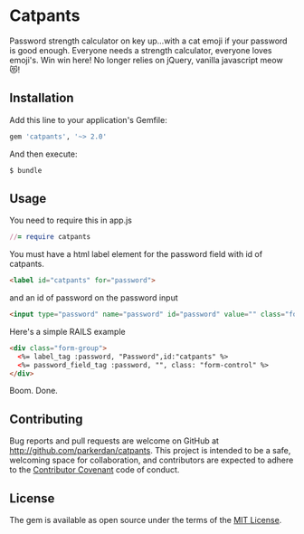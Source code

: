 # Catpants

Password strength calculator on key up...with a cat emoji if your password is good enough.
Everyone needs a strength calculator, everyone loves emoji's.  Win win here!  No longer relies on jQuery, vanilla javascript meow 😻!

## Installation

Add this line to your application's Gemfile:

```ruby
gem 'catpants', '~> 2.0'
```

And then execute:
```ruby
$ bundle
```

## Usage

You need to require this in app.js
```ruby
//= require catpants
```

You must have a html label element for the password field with id of catpants.
```html
<label id="catpants" for="password">
```
and an id of password on the password input
```html
<input type="password" name="password" id="password" value="" class="form-control">
```
Here's a simple RAILS example
```html
<div class="form-group">
  <%= label_tag :password, "Password",id:"catpants" %>
  <%= password_field_tag :password, "", class: "form-control" %>
</div>
```

Boom. Done.



## Contributing

Bug reports and pull requests are welcome on GitHub at http://github.com/parkerdan/catpants. This project is intended to be a safe, welcoming space for collaboration, and contributors are expected to adhere to the [Contributor Covenant](contributor-covenant.org) code of conduct.


## License

The gem is available as open source under the terms of the [MIT License](http://opensource.org/licenses/MIT).

